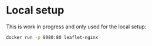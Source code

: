 # Local setup

This is work in progress and only used for the local setup:

```bash
docker run -p 8080:80 leaflet-nginx
